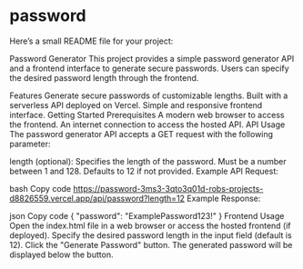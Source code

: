 # password

Here’s a small README file for your project:

Password Generator
This project provides a simple password generator API and a frontend interface to generate secure passwords. Users can specify the desired password length through the frontend.

Features
Generate secure passwords of customizable lengths.
Built with a serverless API deployed on Vercel.
Simple and responsive frontend interface.
Getting Started
Prerequisites
A modern web browser to access the frontend.
An internet connection to access the hosted API.
API Usage
The password generator API accepts a GET request with the following parameter:

length (optional): Specifies the length of the password. Must be a number between 1 and 128. Defaults to 12 if not provided.
Example API Request:

bash
Copy code
https://password-3ms3-3qto3q01d-robs-projects-d8826559.vercel.app/api/password?length=12
Example Response:

json
Copy code
{
    "password": "ExamplePassword123!"
}
Frontend Usage
Open the index.html file in a web browser or access the hosted frontend (if deployed).
Specify the desired password length in the input field (default is 12).
Click the "Generate Password" button.
The generated password will be displayed below the button.

